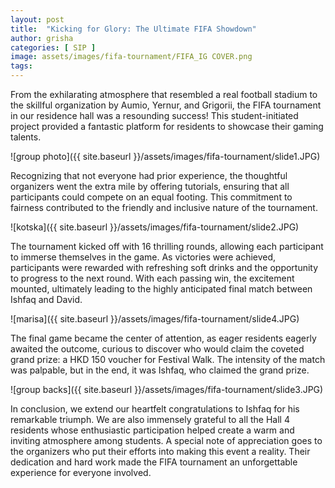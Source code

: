 ```yaml
---
layout: post
title:  "Kicking for Glory: The Ultimate FIFA Showdown"
author: grisha
categories: [ SIP ]
image: assets/images/fifa-tournament/FIFA_IG COVER.png
tags:
---
```

From the exhilarating atmosphere that resembled a real football stadium to the skillful organization by Aumio, Yernur, and Grigorii, the FIFA tournament in our residence hall was a resounding success! This student-initiated project provided a fantastic platform for residents to showcase their gaming talents.

![group photo]({{ site.baseurl }}/assets/images/fifa-tournament/slide1.JPG)


Recognizing that not everyone had prior experience, the thoughtful organizers went the extra mile by offering tutorials, ensuring that all participants could compete on an equal footing. This commitment to fairness contributed to the friendly and inclusive nature of the tournament.

![kotska]({{ site.baseurl }}/assets/images/fifa-tournament/slide2.JPG)

The tournament kicked off with 16 thrilling rounds, allowing each participant to immerse themselves in the game. As victories were achieved, participants were rewarded with refreshing soft drinks and the opportunity to progress to the next round. With each passing win, the excitement mounted, ultimately leading to the highly anticipated final match between Ishfaq and David.

![marisa]({{ site.baseurl }}/assets/images/fifa-tournament/slide4.JPG)


The final game became the center of attention, as eager residents eagerly awaited the outcome, curious to discover who would claim the coveted grand prize: a HKD 150 voucher for Festival Walk. The intensity of the match was palpable, but in the end, it was Ishfaq, who claimed the grand prize.

![group backs]({{ site.baseurl }}/assets/images/fifa-tournament/slide3.JPG)


In conclusion, we extend our heartfelt congratulations to Ishfaq for his remarkable triumph. We are also immensely grateful to all the Hall 4 residents whose enthusiastic participation helped create a warm and inviting atmosphere among students. A special note of appreciation goes to the organizers who put their efforts into making this event a reality. Their dedication and hard work made the FIFA tournament an unforgettable experience for everyone involved.



